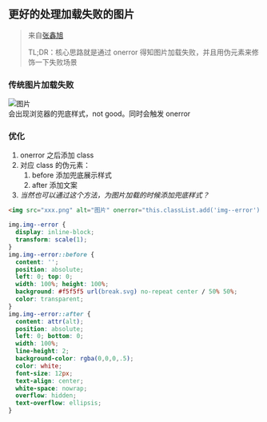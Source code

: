 ## 更好的处理加载失败的图片

> 来自[张鑫旭](https://www.zhangxinxu.com/wordpress/2020/10/css-style-image-load-fail/)
>
> TL;DR：核心思路就是通过 onerror 得知图片加载失败，并且用伪元素来修饰一下失败场景

### 传统图片加载失败

<div>
<img src="123" alt="图片" />
</div>
会出现浏览器的兜底样式，not good。同时会触发 onerror

### 优化

1. onerror 之后添加 class
2. 对应 class 的伪元素：
   1. before 添加兜底展示样式
   2. after 添加文案
3. *当然也可以通过这个方法，为图片加载的时候添加兜底样式？*

```html
<img src="xxx.png" alt="图片" onerror="this.classList.add('img--error');">
```

```css
img.img--error {
  display: inline-block;
  transform: scale(1);
}
img.img--error::before {
  content: '';
  position: absolute;
  left: 0; top: 0;
  width: 100%; height: 100%;
  background: #f5f5f5 url(break.svg) no-repeat center / 50% 50%;
  color: transparent;
}
img.img--error::after {
  content: attr(alt);
  position: absolute;
  left: 0; bottom: 0;
  width: 100%;
  line-height: 2;
  background-color: rgba(0,0,0,.5);
  color: white;
  font-size: 12px;
  text-align: center;
  white-space: nowrap;
  overflow: hidden;
  text-overflow: ellipsis;
}
```





